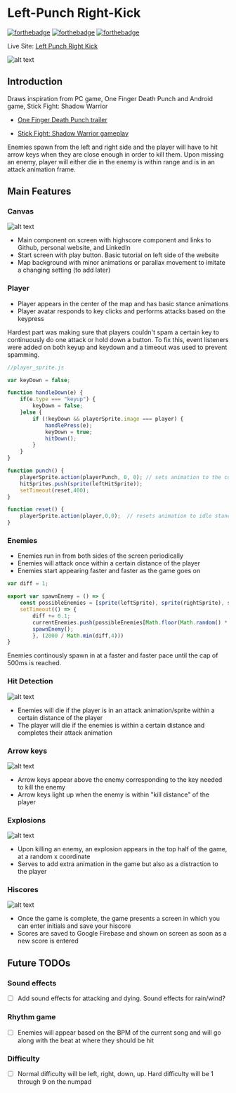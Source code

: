 # Left-Punch Right-Kick 

[![forthebadge](https://forthebadge.com/images/badges/made-with-javascript.svg)](https://forthebadge.com)  [![forthebadge](https://forthebadge.com/images/badges/uses-css.svg)](https://forthebadge.com)  [![forthebadge](https://forthebadge.com/images/badges/uses-html.svg)](https://forthebadge.com)

Live Site: [Left Punch Right Kick](https://saphknight.github.io/left-punch-right-kick/ "Left Punch Right Kick")

![alt text][lprkdemo]

[lprkdemo]: https://github.com/saphknight/left-punch-right-kick/blob/master/src/assets/Game%20Demo.PNG "Game Demo"

## Introduction 
Draws inspiration from PC game, One Finger Death Punch and Android game, Stick Fight: Shadow Warrior 

* [One Finger Death Punch trailer](https://www.youtube.com/watch?v=R1j0VE6d-xE "One Finger Death Punch")

* [Stick Fight: Shadow Warrior gameplay](https://www.youtube.com/watch?v=WkuO8iqzXIA "Stick Fight: Shadow Warrior")

Enemies spawn from the left and right side and the player will have to hit arrow keys when they are close enough in order to kill them. Upon missing an enemy, player will either die in the enemy is within range and is in an attack animation frame. 

## Main Features

### Canvas

![alt text][lprkcanvas]

[lprkcanvas]: https://github.com/saphknight/left-punch-right-kick/blob/master/src/assets/main-screen.PNG "Game Canvas"

* Main component on screen with highscore component and links to Github, personal website, and LinkedIn
* Start screen with play button. Basic tutorial on left side of the website
* Map background with minor animations or parallax movement to imitate a changing setting (to add later) 


### Player

* Player appears in the center of the map and has basic stance animations
* Player avatar responds to key clicks and performs attacks based on the keypress

Hardest part was making sure that players couldn't spam a certain key to continuously do one attack or hold down a button. To fix this, event listeners were added on both keyup and keydown and a timeout was used to prevent spamming. 

```javascript
//player_sprite.js

var keyDown = false; 

function handleDown(e) {
    if(e.type === "keyup") {
        keyDown = false;
    }else {
        if (!keyDown && playerSprite.image === player) {
            handlePress(e);
            keyDown = true;
            hitDown();
        }
    }
}

function punch() {
    playerSprite.action(playerPunch, 0, 0); // sets animation to the corresponding attack animation
    hitSprites.push(sprite(leftHitSprite));
    setTimeout(reset,400);
}

function reset() {
    playerSprite.action(player,0,0);  // resets animation to idle stance animation 
}
```

### Enemies
* Enemies run in from both sides of the screen periodically
* Enemies will attack once within a certain distance of the player
* Enemies start appearing faster and faster as the game goes on

```javascript
var diff = 1;

export var spawnEnemy = () => {
    const possibleEnemies = [sprite(leftSprite), sprite(rightSprite), sprite(upSprite), sprite(downSprite)];
    setTimeout(() => {
        diff += 0.1;
        currentEnemies.push(possibleEnemies[Math.floor(Math.random() * 4)]);
        spawnEnemy();
        }, (2000 / Math.min(diff,4)))
}
```
Enemies continously spawn in at a faster and faster pace until the cap of 500ms is reached. 

### Hit Detection

![alt text][lprkenemy]

[lprkenemy]: https://github.com/saphknight/left-punch-right-kick/blob/master/src/assets/hitdetection.PNG "Hit Detection"

* Enemies will die if the player is in an attack animation/sprite within a certain distance of the player
* The player will die if the enemies is within a certain distance and completes their attack animation

### Arrow keys

![alt text][lprkarrows]

[lprkarrows]: https://github.com/saphknight/left-punch-right-kick/blob/master/src/assets/game-arrows.PNG "Game Arrows"

* Arrow keys appear above the enemy corresponding to the key needed to kill the enemy
* Arrow keys light up when the enemy is within "kill distance" of the player 

### Explosions

![alt text][lprkexplosions]

[lprkexplosions]: https://github.com/saphknight/left-punch-right-kick/blob/master/src/assets/game-explosions.PNG "Game Explosions"

* Upon killing an enemy, an explosion appears in the top half of the game, at a random x coordinate 
* Serves to add extra animation in the game but also as a distraction to the player

### Hiscores

![alt text][lprkhiscore]

[lprkhiscore]: https://github.com/saphknight/left-punch-right-kick/blob/master/src/assets/Gameover.PNG "Hiscores"

* Once the game is complete, the game presents a screen in which you can enter initials and save your hiscore
* Scores are saved to Google Firebase and shown on screen as soon as a new score is entered 

## Future TODOs

### Sound effects
- [ ] Add sound effects for attacking and dying. Sound effects for rain/wind?

### Rhythm game  
- [ ] Enemies will appear based on the BPM of the current song and will go along with the beat at where they should be hit

### Difficulty 
- [ ] Normal difficulty will be left, right, down, up. Hard difficulty will be 1 through 9 on the numpad 
